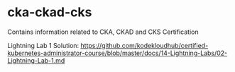 # cka-ckad-cks
Contains information related to CKA, CKAD and CKS Certification

Lightning Lab 1 Solution: https://github.com/kodekloudhub/certified-kubernetes-administrator-course/blob/master/docs/14-Lightning-Labs/02-Lightning-Lab-1.md
